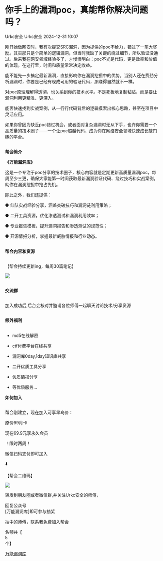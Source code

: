 #  你手上的漏洞poc，真能帮你解决问题吗？   
Urkc安全  Urkc安全   2024-12-31 10:07  
  
刚开始做网安时，我有次提交SRC漏洞，因为提供的poc不给力，错过了一笔大奖励。其实那只是个简单的逻辑漏洞，但当时我缺了关键的绕过细节，所以验证没通过。后来我在网安领域经验多了，才慢慢明白：poc不光是代码，更是效率和价值的体现。在这行里，时间和质量常常决定收益。  
  
能不能先一步搞定最新漏洞，直接影响你在漏洞挖掘中的优势。当别人还在费劲分析漏洞时，你要是已经有现成可用的验证代码，那赚得自然就不一样。  
  
对poc原理理解得透彻，也关系到你的技术水平。不是死板地复制粘贴，而是要让漏洞利用更精准、更深入。  
  
能否快速找到实战案例，从一行行代码背后的逻辑摸索出核心思路，甚至在项目中灵活应用。  
  
如果你曾因为缺乏poc错过机会，或者面对复杂漏洞时无从下手，也许你需要一个高质量的技术圈子——一个让poc超越代码、成为你在网络安全领域快速成长敲门砖的平台。  
##   
  
**帮会简介**  
  
  
**《万能漏洞库》**  
  
这是一个专注于poc分享的技术圈子，核心内容就是定期更新高质量漏洞poc，每周至少三更，确保大家能第一时间获取最新漏洞验证代码、绕过技巧和实战案例，助你在漏洞挖掘中抢占先机。  
  
除此之外，我们还提供：  
  
● 红队实战经验分享，涵盖突破技巧和漏洞链利用策略；  
  
● 二开工具资源，优化渗透测试和漏洞利用效率；  
  
● 专业报告模板，提升漏洞报告和渗透测试的规范性；  
  
● 开源情报分析，掌握最新威胁情报和行业动态。  
  
##   
  
**帮会内容和资源**  
  
##   
  
【帮会持续更新ing，每周30篇笔记】  
  
![](https://mmbiz.qpic.cn/mmbiz_png/FL9Xqxpicm6qcoCSlw6eiadDnyWn9nmcdAMiaNbF3Ka64lXsGMgZrfZs9E0tt8CI3nGRa8Gm9CDvjuKH6Gn6icdI1w/640?wx_fmt=png&from=appmsg "")  
  
  
##   
  
**交流群**  
  
##   
  
加入成功后,后台会核对并邀请各位师傅一起聊天讨论技术/分享资源  
  
##   
  
**额外福利**  
  
##   
  
- md5在线解密  
  
- ctf付费平台在线共享  
  
- 漏洞库0day,1day知识库共享  
  
- 二开优质工具分享  
  
- 优质情报分享  
  
- 等优质服务...  
  
  
  
  
**如何加入**  
  
##   
  
帮会刚建立，现在加入可享早鸟价：  
  
原价99月卡  
  
现在69.9元享永久会员  
  
！限时两周！  
  
微信扫码支付即可加入  
  
⬇️  
  
【帮会二维码】  
  
![](https://mmbiz.qpic.cn/mmbiz_jpg/FL9Xqxpicm6qcoCSlw6eiadDnyWn9nmcdAOibv1a1INw32aaiazHyzzIsR9iab0ib57jibSEtSXBt67iaB28pGITRibbAkw/640?wx_fmt=jpeg&from=appmsg "")  
  
  
转发到朋友圈或者微信群,并关注Urkc安全的师傅，  
  
回复公众号  
[万能漏洞库]即可参与抽奖  
  
抽中的师傅，联系我免费加入帮会  
  
名额共【  
5  
个】  
  
[万能漏洞库]()  
  
  
  
